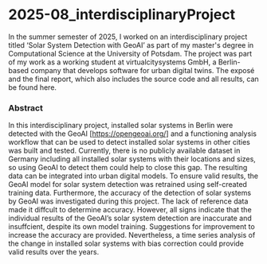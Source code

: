 # 2025-08_interdisciplinaryProject

In the summer semester of 2025, I worked on an interdisciplinary project titled ‘Solar System Detection with GeoAI’ as part of my master's degree in Computational Science at the University of Potsdam. The project was part of my work as a working student at virtualcitysystems GmbH, a Berlin-based company that develops software for urban digital twins. The exposé and the final report, which also includes the source code and all results, can be found here.

### Abstract
In this interdisciplinary project, installed solar systems in Berlin were detected with the GeoAI [https://opengeoai.org/] and a functioning analysis workflow that can be used to detect installed solar systems in other cities was built and tested. Currently, there is no publicly available dataset in Germany including all installed solar systems with their locations and sizes, so using GeoAI to detect them could help to close this gap. The resulting data can be integrated into urban digital models. To ensure valid results, the GeoAI model for solar system detection was retrained using self-created training data. Furthermore, the accuracy of the detection of solar systems by GeoAI was investigated during this project. The lack of reference data made it diffcult to determine accuracy. However, all signs indicate that the individual results of the GeoAI’s solar system detection are inaccurate and insuffcient, despite its own model training. Suggestions for improvement to increase the accuracy are provided. Nevertheless, a time series analysis of the change in installed solar systems with bias correction could provide valid results over the years.
